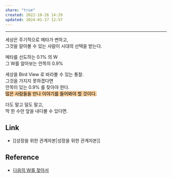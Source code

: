 ```yaml
---
share: "true"
created: 2022-10-26 14:29
updated: 2024-01-17 12:57
---
```


---

세상은 주기적으로 메타가 변하고,  
그것을 알아볼 수 있는 사람이 시대의 선택을 받는다.

메타를 선도하는 0.1% 의 W  
그 W를 알아보는 안목의 0.9%

세상을 Bird View 로 바라볼 수 있는 통찰.  
그것을 가지지 못하겠다면  
안목이 있는 0.9% 를 찾아야 한다.  
<mark style="background: #FFB86CA6;">많은 사람들을 만나 이야기를 들어봐야 할 것이다.</mark>

더도 말고 덜도 말고,  
딱 한 수만 앞을 내다볼 수 있다면.



## Link
- [[성장을 위한 관계자본|성장을 위한 관계자본]]


## Reference
- [다음의 W를 찾아서](https://www.youtube.com/watch?v=WCNeAWsLuLk) 